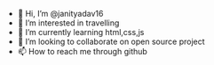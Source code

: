 - 👋 Hi, I’m @janityadav16
- 👀 I’m interested in travelling
- 🌱 I’m currently learning html,css,js
- 💞️ I’m looking to collaborate on open source project
- 📫 How to reach me through github

<!---
janityadav16/janityadav16 is a ✨ special ✨ repository because its `README.md` (this file) appears on your GitHub profile.
You can click the Preview link to take a look at your changes.
--->
